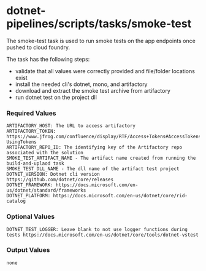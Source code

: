 # dotnet-pipelines/scripts/tasks/smoke-test

The smoke-test task is used to run smoke tests on the app endpoints once pushed to cloud foundry.

The task has the following steps:
- validate that all values were correctly provided and file/folder locations exist
- install the needed cli's dotnet, mono, and artifactory
- download and extract the smoke test archive from artifactory
- run dotnet test on the project dll

### Required Values
	ARTIFACTORY_HOST: The URL to access artifactory
	ARTIFACTORY_TOKEN: https://www.jfrog.com/confluence/display/RTF/Access+Tokens#AccessTokens-UsingTokens
	ARTIFACTORY_REPO_ID: The identifying key of the Artifactory repo associated with the solution
	SMOKE_TEST_ARTIFACT_NAME - The artifact name created from running the build-and-uplaod task
	SMOKE_TEST_DLL_NAME - The dll name of the artifact test project
	DOTNET_VERSION: Dotnet cli version https://github.com/dotnet/core/releases
	DOTNET_FRAMEWORK: https://docs.microsoft.com/en-us/dotnet/standard/frameworks
	DOTNET_PLATFORM: https://docs.microsoft.com/en-us/dotnet/core/rid-catalog

### Optional Values
	DOTNET_TEST_LOGGER: Leave blank to not use logger functions during tests https://docs.microsoft.com/en-us/dotnet/core/tools/dotnet-vstest

### Output Values
	none